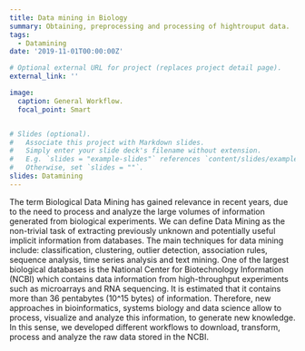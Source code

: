 ```yaml
---
title: Data mining in Biology
summary: Obtaining, preprocessing and processing of hightrouput data.
tags:
  - Datamining
date: '2019-11-01T00:00:00Z'

# Optional external URL for project (replaces project detail page).
external_link: ''

image:
  caption: General Workflow.
  focal_point: Smart


# Slides (optional).
#   Associate this project with Markdown slides.
#   Simply enter your slide deck's filename without extension.
#   E.g. `slides = "example-slides"` references `content/slides/example-slides.md`.
#   Otherwise, set `slides = ""`.
slides: Datamining
---
```


The term Biological Data Mining has gained relevance in recent years, due to the need to process and analyze the large volumes of information generated from biological experiments. We can define Data Mining as the non-trivial task of extracting previously unknown and potentially useful implicit information from databases. The main techniques for data mining include: classification, clustering, outlier detection, association rules, sequence analysis, time series analysis and text mining. One of the largest biological databases is the National Center for Biotechnology Information (NCBI) which contains data information from high-throughput experiments such as microarrays and RNA sequencing. It is estimated that it contains more than 36 pentabytes (10^15 bytes) of information. Therefore, new approaches in bioinformatics, systems biology and data science allow to process, visualize and analyze this information, to generate new knowledge. In this sense, we developed different workflows to download, transform, process and analyze the raw data stored in the NCBI.